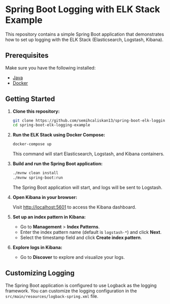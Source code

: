 # Spring Boot Logging with ELK Stack Example

This repository contains a simple Spring Boot application that demonstrates how to set up logging with the ELK Stack (Elasticsearch, Logstash, Kibana).

## Prerequisites

Make sure you have the following installed:

- [Java](https://www.oracle.com/java/technologies/javase-downloads.html)
- [Docker](https://www.docker.com/get-started)

## Getting Started

1. **Clone this repository:**

    ```bash
    git clone https://github.com/semihcaliskan13/spring-boot-elk-logging-example.git
    cd spring-boot-elk-logging-example
    ```

2. **Run the ELK Stack using Docker Compose:**

    ```bash
    docker-compose up
    ```

    This command will start Elasticsearch, Logstash, and Kibana containers.

3. **Build and run the Spring Boot application:**

    ```bash
    ./mvnw clean install
    ./mvnw spring-boot:run
    ```

    The Spring Boot application will start, and logs will be sent to Logstash.

4. **Open Kibana in your browser:**

    Visit [http://localhost:5601](http://localhost:5601) to access the Kibana dashboard.

5. **Set up an index pattern in Kibana:**

    - Go to **Management** > **Index Patterns**.
    - Enter the index pattern name (default is `logstash-*`) and click **Next**.
    - Select the timestamp field and click **Create index pattern**.

6. **Explore logs in Kibana:**

    - Go to **Discover** to explore and visualize your logs.

## Customizing Logging

The Spring Boot application is configured to use Logback as the logging framework. You can customize the logging configuration in the `src/main/resources/logback-spring.xml` file.

